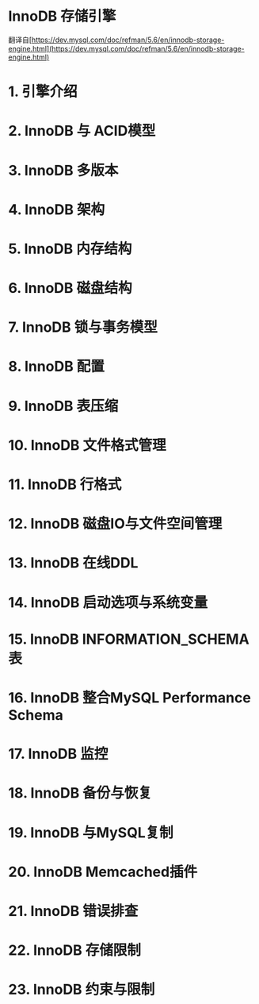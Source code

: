 # InnoDB 存储引擎

翻译自[https://dev.mysql.com/doc/refman/5.6/en/innodb-storage-engine.html](https://dev.mysql.com/doc/refman/5.6/en/innodb-storage-engine.html)

# 1. 引擎介绍

# 2. InnoDB 与 ACID模型

# 3. InnoDB 多版本

# 4. InnoDB 架构

# 5. InnoDB 内存结构

# 6. InnoDB 磁盘结构

# 7. InnoDB 锁与事务模型

# 8. InnoDB 配置

# 9. InnoDB 表压缩

# 10. InnoDB 文件格式管理

# 11. InnoDB 行格式

# 12. InnoDB 磁盘IO与文件空间管理

# 13. InnoDB 在线DDL

# 14. InnoDB 启动选项与系统变量

# 15. InnoDB INFORMATION_SCHEMA表

# 16. InnoDB 整合MySQL Performance Schema

# 17. InnoDB 监控

# 18. InnoDB 备份与恢复

# 19. InnoDB 与MySQL复制

# 20. InnoDB Memcached插件

# 21. InnoDB 错误排查

# 22. InnoDB 存储限制

# 23. InnoDB 约束与限制
